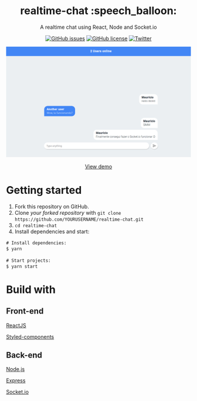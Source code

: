 <h1 align="center">realtime-chat :speech_balloon: </h1>
<p align="center">A realtime chat using React, Node and Socket.io </p>

<p align="center">
  <a href="https://github.com/mauriciomutte/realtime-chat/issues"><img alt="GitHub issues" src="https://img.shields.io/github/issues/mauriciomutte/realtime-chat"></a>
  <a href="https://github.com/mauriciomutte/realtime-chat/blob/master/LICENSE"><img alt="GitHub license" src="https://img.shields.io/github/license/mauriciomutte/realtime-chat"></a>
  <a href="https://twitter.com/mauriciomutte/status/1156694145370640384"><img alt="Twitter" src="https://img.shields.io/twitter/url/https/github.com/mauriciomutte/realtime-chat?style=social"></a>
</p>


<p align="center">
  <img alt="Demo" src="demo.png">
</p>

<p align="center">
  <a align="center" href="https://chat.mauriciomutte.now.sh/">View demo</a>
</p>

# Getting started

1. Fork this repository on GitHub.
2. Clone *your forked repository* with `git clone https://github.com/YOURUSERNAME/realtime-chat.git`
3. `cd realtime-chat`
4. Install dependencies and start:

```shell
# Install dependencies:
$ yarn

# Start projects:
$ yarn start
```

# Build with

## Front-end

[ReactJS](https://reactjs.org/)<br/>

[Styled-components](https://www.styled-components.com/)<br/>

## Back-end

[Node.js](https://www.styled-components.com/)<br/>

[Express](https://expressjs.com/)<br/>

[Socket.io](https://socket.io/)<br/>
